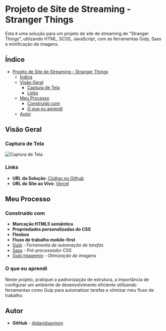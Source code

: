 # Projeto de Site de Streaming - Stranger Things

Esta é uma solução para um projeto de site de streaming de "Stranger Things", utilizando HTML, SCSS, JavaScript, com as ferramentas Gulp, Sass e minificação de imagens.

## Índice

- [Projeto de Site de Streaming - Stranger Things](#projeto-de-site-de-streaming---stranger-things)
  - [Índice](#índice)
  - [Visão Geral](#visão-geral)
    - [Captura de Tela](#captura-de-tela)
    - [Links](#links)
  - [Meu Processo](#meu-processo)
    - [Construído com](#construído-com)
    - [O que eu aprendi](#o-que-eu-aprendi)
  - [Autor](#autor)

## Visão Geral

### Captura de Tela

![Captura de Tela](./design/design.png)

### Links

- **URL da Solução**: [Código no Github](https://github.com/davidsaymon/strangerThings.git)
- **URL do Site ao Vivo**: [Vercel](https://servidor-estatico.vercel.app/)

## Meu Processo

### Construído com

- **Marcação HTML5 semântica**
- **Propriedades personalizadas do CSS**
- **Flexbox**
- **Fluxo de trabalho mobile-first**
- [Gulp](https://gulpjs.com/) - *Ferramenta de automação de tarefas*
- [Sass](https://sass-lang.com/) - *Pré-processador CSS*
- [Gulp Imagemin](https://www.npmjs.com/package/gulp-imagemin) - *Otimização de imagens*

### O que eu aprendi

Neste projeto, pratiquei a padronização de estrutura, a importância de configurar um ambiente de desenvolvimento eficiente utilizando ferramentas como Gulp para automatizar tarefas e otimizar meu fluxo de trabalho.

## Autor

- **GitHub** - [@davidsaymon](https://github.com/davidsaymon)